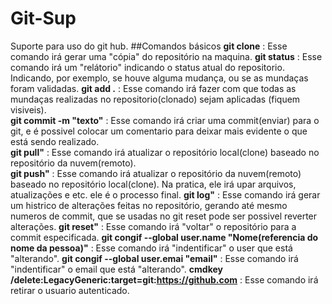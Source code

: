 # Git-Sup
Suporte para uso do git hub. 
##Comandos básicos
**git clone** : Esse comando irá gerar uma "cópia" do repositório na maquina. 
**git status** : Esse comando irá um "relátorio" indicando o status atual do repositorio. Indicando, por exemplo, se houve alguma mudança, ou se as mundaças foram validadas. 
**git add .** : Esse comando irá fazer com que todas as mundaças realizadas no repositorio(clonado) sejam aplicadas (fiquem visiveis).  
**git commit -m "texto"** : Esse comando irá criar uma commit(enviar) para o git, e é possivel colocar um comentario para deixar mais evidente o que está sendo realizado.  
**git pull"** : Esse comando irá atualizar o repositório local(clone) baseado no repositório da nuvem(remoto).  
**git push"** : Esse comando irá atualizar o repositório da nuvem(remoto) baseado no repositório local(clone). Na pratica, ele irá upar arquivos, atualizações e etc. ele é o processo final.
**git log"** : Esse comando irá gerar um histrico de alterações feitas no repositório, gerando até mesmo numeros de commit, que se usadas no git reset pode ser possivel reverter alterações.
**git reset"** : Esse comando irá "voltar" o repositório para a commit especificada.
**git congif --global user.name "Nome(referencia do nome da pessoa)"** : Esse comando irá "indentificar" o user que está "alterando".
**git congif --global user.emai "email"** : Esse comando irá "indentificar" o email que está "alterando".
**cmdkey /delete:LegacyGeneric:target=git:https://github.com** : Esse comando irá retirar o usuario autenticado.


